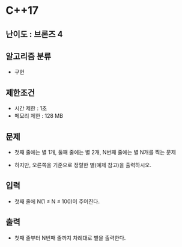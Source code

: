 # C++17

## 난이도 : 브론즈 4

## 알고리즘 분류
  - 구현

## 제한조건
  - 시간 제한 : 1초
  - 메모리 제한 : 128 MB

## 문제
  - 첫째 줄에는 별 1개, 둘째 줄에는 별 2개, N번째 줄에는 별 N개를 찍는 문제

  - 하지만, 오른쪽을 기준으로 정렬한 별(예제 참고)을 출력하시오.

## 입력
  - 첫째 줄에 N(1 ≤ N ≤ 100)이 주어진다.

## 출력
  - 첫째 줄부터 N번째 줄까지 차례대로 별을 출력한다.
